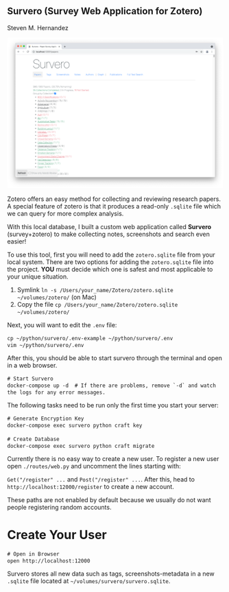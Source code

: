 ## Survero (Survey Web Application for Zotero)

Steven M. Hernandez

![Screenshot of Survero](figures/survero.png)

Zotero offers an easy method for collecting and reviewing research papers.  
A special feature of zotero is that it produces a read-only `.sqlite` file which we can query for more complex analysis.

With this local database, I built a custom web application called **Survero** (survey+zotero) to make collecting notes, screenshots and search even easier!

To use this tool, first you will need to add the `zotero.sqlite` file from your local system.
There are two options for adding the `zotero.sqlite` file into the project. 
**YOU** must decide which one is safest and most applicable to your unique situation.

1. Symlink `ln -s /Users/your_name/Zotero/zotero.sqlite ~/volumes/zotero/` (on Mac)
2. Copy the file `cp /Users/your_name/Zotero/zotero.sqlite ~/volumes/zotero/` 

Next, you will want to edit the `.env` file:

```
cp ~/python/survero/.env-example ~/python/survero/.env 
vim ~/python/survero/.env
```

After this, you should be able to start survero through the terminal and open in a web browser.

```
# Start Survero
docker-compose up -d  # If there are problems, remove `-d` and watch the logs for any error messages.
```

The following tasks need to be run only the first time you start your server:

```
# Generate Encryption Key
docker-compose exec survero python craft key

# Create Database
docker-compose exec survero python craft migrate
```

Currently there is no easy way to create a new user. 
To register a new user open `./routes/web.py` and uncomment the lines starting with:

`Get("/register" ...` and `Post("/register" ...`. After this, head to `http://localhost:12000/register` to create a new account.

These paths are not enabled by default because we usually do not want people registering random accounts.

# Create Your User
```
# Open in Browser
open http://localhost:12000
```

Survero stores all new data such as tags, screenshots-metadata in a new `.sqlite` file located at `~/volumes/survero/survero.sqlite`.
